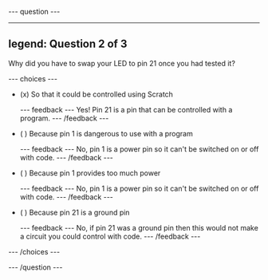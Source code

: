 --- question ---

---
legend: Question 2 of 3
---

Why did you have to swap your LED to pin 21 once you had tested it?

--- choices ---

- (x) So that it could be controlled using Scratch

  --- feedback --- Yes! Pin 21 is a pin that can be controlled with a program. --- /feedback ---

- ( ) Because pin 1 is dangerous to use with a program

  --- feedback --- No, pin 1 is a power pin so it can't be switched on or off with code. --- /feedback ---

- ( ) Because pin 1 provides too much power

  --- feedback --- No, pin 1 is a power pin so it can't be switched on or off with code. --- /feedback ---

- ( ) Because pin 21 is a ground pin

  --- feedback --- No, if pin 21 was a ground pin then this would not make a circuit you could control with code. --- /feedback ---

--- /choices ---

--- /question ---
